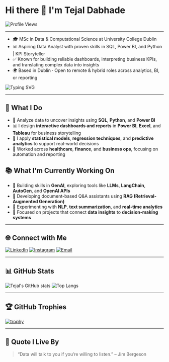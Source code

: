 # Hi there 👋 I'm Tejal Dabhade

![Profile Views](https://komarev.com/ghpvc/?username=tejaldabhade&label=PROFILE+VIEWS&color=0e75b6&style=flat)

---

- 🎓 MSc in Data & Computational Science at University College Dublin
- 📊 Aspiring Data Analyst with proven skills in SQL, Power BI, and Python |  KPI Storyteller 
- ✅ Known for building reliable dashboards, interpreting business KPIs, and translating complex data into insights
- 🌍 Based in Dublin · Open to remote & hybrid roles across analytics, BI, or reporting

![Typing SVG](https://readme-typing-svg.herokuapp.com?color=36BCF7&size=22&center=true&vCenter=true&multiline=true&width=700&lines=Crafting+intelligent,+data-driven+solutions;Analyzing+data+for+better+decisions;Building+dashboards+with+Power+BI;Solving+business+problems+with+SQL+and+Python)

---

## 🔬 What I Do

- 🧮 Analyze data to uncover insights using **SQL**, **Python**, and **Power BI**
- 📊 I design **interactive dashboards and reports** in **Power BI**, **Excel**, and **Tableau** for business storytelling
- 🧠 I apply **statistical models**, **regression techniques**, and **predictive analytics** to support real-world decisions
- 💼 Worked across **healthcare**, **finance**, and **business ops**, focusing on automation and reporting


## 📚 What I'm Currently Working On

- 🤖 Building skills in **GenAI**, exploring tools like **LLMs**, **LangChain**, **AutoGen**, and **OpenAI APIs**
- 🧠 Developing document-based Q&A assistants using **RAG (Retrieval-Augmented Generation)**
- 💬 Experimenting with **NLP**, **text summarization**, and **real-time analytics**
- 🎯 Focused on projects that connect **data insights** to **decision-making systems**

---

## 🌐 Connect with Me

[![LinkedIn](https://img.shields.io/badge/-LinkedIn-0077B5?style=flat-square&logo=linkedin&logoColor=white)](https://www.linkedin.com/in/tejaldabhade/)
[![Instagram](https://img.shields.io/badge/-Instagram-E4405F?style=flat-square&logo=instagram&logoColor=white)](https://www.instagram.com/floryn_223) 
[![Email](https://img.shields.io/badge/-Email-D14836?style=flat-square&logo=gmail&logoColor=white)](mailto:tejal.n.dabhade@gmail.com)

---

## 📊 GitHub Stats

![Tejal's GitHub stats](https://github-readme-stats.vercel.app/api?username=tejaldabhade&show_icons=true&theme=midnight-purple&hide=issues)
![Top Langs](https://github-readme-stats.vercel.app/api/top-langs/?username=tejaldabhade&layout=compact&theme=midnight-purple)

---

## 🏆 GitHub Trophies

[![trophy](https://github-profile-trophy.vercel.app/?username=tejaldabhade&theme=onestar&margin-w=10&margin-h=15)](https://github.com/ryo-ma/github-profile-trophy)

---

## 🧠 Quote I Live By

> “Data will talk to you if you’re willing to listen.” – Jim Bergeson



